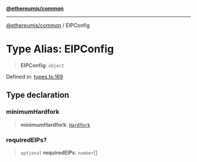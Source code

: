 [**@ethereumjs/common**](../README.md)

***

[@ethereumjs/common](../README.md) / EIPConfig

# Type Alias: EIPConfig

> **EIPConfig**: `object`

Defined in: [types.ts:169](https://github.com/Dargon789/ethereumjs-monorepo/blob/master/packages/common/src/types.ts#L169)

## Type declaration

### minimumHardfork

> **minimumHardfork**: [`Hardfork`](../enumerations/Hardfork.md)

### requiredEIPs?

> `optional` **requiredEIPs**: `number`[]
